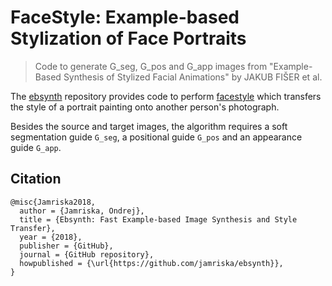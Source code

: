 # FaceStyle: Example-based Stylization of Face Portraits

> Code to generate G_seg, G_pos and G_app images from "Example-Based Synthesis of Stylized Facial Animations" by JAKUB FIŠER et al.

The [ebsynth](https://github.com/jamriska/ebsynth) repository provides code to perform [facestyle](https://github.com/jamriska/ebsynth#facestyle-example-based-stylization-of-face-portraits) which transfers the style of a portrait painting onto another person's photograph.

Besides the source and target images, the algorithm requires a soft segmentation guide `G_seg`, a positional guide `G_pos` and an appearance guide `G_app`.


## Citation

```
@misc{Jamriska2018,
  author = {Jamriska, Ondrej},
  title = {Ebsynth: Fast Example-based Image Synthesis and Style Transfer},
  year = {2018},
  publisher = {GitHub},
  journal = {GitHub repository},
  howpublished = {\url{https://github.com/jamriska/ebsynth}},
}
```
